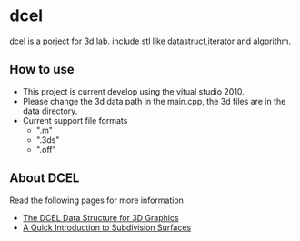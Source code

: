 dcel
====

dcel is a porject for 3d lab. include stl like datastruct,iterator and algorithm. 

## How to use
- This project is current develop using the vitual studio 2010.
- Please change the 3d data path in the main.cpp, the 3d files are in the data directory.
- Current support file formats
	- ".m" 
	- ".3ds" 
	- ".off"

## About DCEL
Read the following pages for more information
- [The DCEL Data Structure for 3D Graphics](http://www.holmes3d.net/graphics/dcel/)
- [A Quick Introduction to Subdivision Surfaces](http://www.holmes3d.net/graphics/subdivision/)
